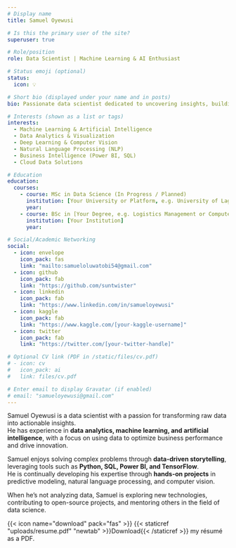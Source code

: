 ```yaml
---
# Display name
title: Samuel Oyewusi

# Is this the primary user of the site?
superuser: true

# Role/position
role: Data Scientist | Machine Learning & AI Enthusiast

# Status emoji (optional)
status:
  icon: 💡

# Short bio (displayed under your name and in posts)
bio: Passionate data scientist dedicated to uncovering insights, building predictive models, and creating data-driven solutions that empower business growth and decision-making.

# Interests (shown as a list or tags)
interests:
  - Machine Learning & Artificial Intelligence
  - Data Analytics & Visualization
  - Deep Learning & Computer Vision
  - Natural Language Processing (NLP)
  - Business Intelligence (Power BI, SQL)
  - Cloud Data Solutions

# Education
education:
  courses:
    - course: MSc in Data Science (In Progress / Planned)
      institution: [Your University or Platform, e.g. University of Lagos or Coursera]
      year: 
    - course: BSc in [Your Degree, e.g. Logistics Management or Computer Science]
      institution: [Your Institution]
      year: 

# Social/Academic Networking
social:
  - icon: envelope
    icon_pack: fas
    link: "mailto:samueloluwatobi54@gmail.com"
  - icon: github
    icon_pack: fab
    link: "https://github.com/suntwister"
  - icon: linkedin
    icon_pack: fab
    link: "https://www.linkedin.com/in/samueloyewusi"
  - icon: kaggle
    icon_pack: fab
    link: "https://www.kaggle.com/[your-kaggle-username]"
  - icon: twitter
    icon_pack: fab
    link: "https://twitter.com/[your-twitter-handle]"

# Optional CV link (PDF in /static/files/cv.pdf)
# - icon: cv
#   icon_pack: ai
#   link: files/cv.pdf

# Enter email to display Gravatar (if enabled)
# email: "samueloyewusi@gmail.com"
---
```


Samuel Oyewusi is a data scientist with a passion for transforming raw data into actionable insights.  
He has experience in **data analytics, machine learning, and artificial intelligence**, with a focus on using data to optimize business performance and drive innovation.

Samuel enjoys solving complex problems through **data-driven storytelling**, leveraging tools such as **Python, SQL, Power BI, and TensorFlow**.  
He is continually developing his expertise through **hands-on projects** in predictive modeling, natural language processing, and computer vision.

When he’s not analyzing data, Samuel is exploring new technologies, contributing to open-source projects, and mentoring others in the field of data science.

{{< icon name="download" pack="fas" >}} {{< staticref "uploads/resume.pdf" "newtab" >}}Download{{< /staticref >}} my résumé as a PDF.
